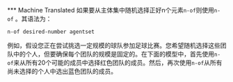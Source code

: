 ﻿*** Machine Translated
如果要从主体集中随机选择正好n个元素`n-of`则使用`n-of` 。其语法为：

`n-of desired-number agentset`

例如，假设您正在尝试挑选一定规模的球队参加足球比赛。您希望随机选择这些团队中的个人，但要确保每个团队的规模是固定的。在下面的模型中，首先使用`n-of`来从所有20个可能的成员中选择红色团队的成员。然后，再次使用`n-of`从所有尚未选择的个人中选出蓝色团队的成员。
